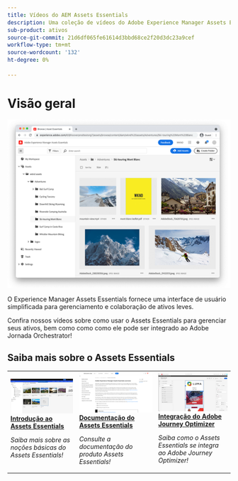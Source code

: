 ```yaml
---
title: Vídeos do AEM Assets Essentials
description: Uma coleção de vídeos do Adobe Experience Manager Assets Essentials
sub-product: ativos
source-git-commit: 21d6df065fe61614d3bbd68ce2f20d3dc23a9cef
workflow-type: tm+mt
source-wordcount: '132'
ht-degree: 0%

---
```



# Visão geral

![Assets Essentials](./assets/overview/hero.png)

O Experience Manager Assets Essentials fornece uma interface de usuário simplificada para gerenciamento e colaboração de ativos leves.

Confira nossos vídeos sobre como usar o Assets Essentials para gerenciar seus ativos, bem como como como ele pode ser integrado ao Adobe Jornada Orchestrator!

## Saiba mais sobre o Assets Essentials

<table>
<td>
   <a href="./basics/managing.md">
   <img alt="Introdução ao Assets Essentials" src="./assets/overview/getting-started.png" />
   </a>
   <div>
      <a href="./basics/managing.md">
      <strong>Introdução ao Assets Essentials</strong>
      </a>
   </div>
   <p>
      <em>Saiba mais sobre as noções básicas do Assets Essentials!</em>
   </p>
</td>
<td>
   <a href="https://experienceleague.adobe.com/docs/experience-manager-assets-essentials/help/introduction.html">
   <img alt="" src="./assets/overview/assets-essentials-docs.png"/>
   </a>
   <div>
      <a href="https://experienceleague.adobe.com/docs/experience-manager-assets-essentials/help/introduction.html">
      <strong>Documentação do Assets Essentials</strong>
      </a>
   </div>
   <p>
      <em>Consulte a documentação do produto Assets Essentials!</em>
   <p>
</td>
<td>
   <a href="https://experienceleague.adobe.com/docs/journey-optimizer-learn/tutorials/create-messages/create-email-content-with-the-message-editor.html">
   <img alt="Adobe Journey Optimizer" src="./assets/overview/adobe-journey-optimizer.png" />
   </a>
   <div>
      <a href="https://experienceleague.adobe.com/docs/journey-optimizer-learn/tutorials/create-messages/create-email-content-with-the-message-editor.html">
      <strong>Integração do Adobe Journey Optimizer</strong>
      </a>
   </div>
   <p>
      <em>Saiba como o Assets Essentials se integra ao Adobe Journey Optimizer!</em>
   <p>
</td>
</table>
